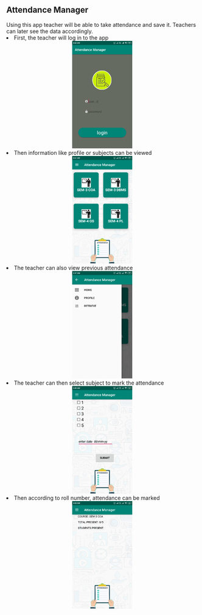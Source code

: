 <h2><b>Attendance Manager</b></h2>
Using this app teacher will be able to take attendance and save it. Teachers can later see the data accordingly.
<br>
<li>First, the teacher will log in to the app</li>
<center><img src="https://github.com/harshitgokharu/AttendanceManager/blob/master/demo/login_page.png?raw=true" height=282px, width=158px></center>
<li>Then information like profile or subjects can be viewed</li>
<center><img src="https://github.com/harshitgokharu/AttendanceManager/blob/master/demo/home_page.png?raw=true" height=282px, width=158px></center>
<li>The teacher can also view previous attendance</li>
<center><img src="https://github.com/harshitgokharu/AttendanceManager/blob/master/demo/menu.png?raw=true" height=282px, width=158px></center>
<li>The teacher can then select subject to mark the attendance</li>
<center><img src="https://github.com/harshitgokharu/AttendanceManager/blob/master/demo/take_attendance.png?raw=true" height=282px, width=158px></center>
<li>Then according to roll number, attendance can be marked</li>
<center><img src="https://github.com/harshitgokharu/AttendanceManager/blob/master/demo/display_attendance.png?raw=true" height=282px, width=158px></center>

